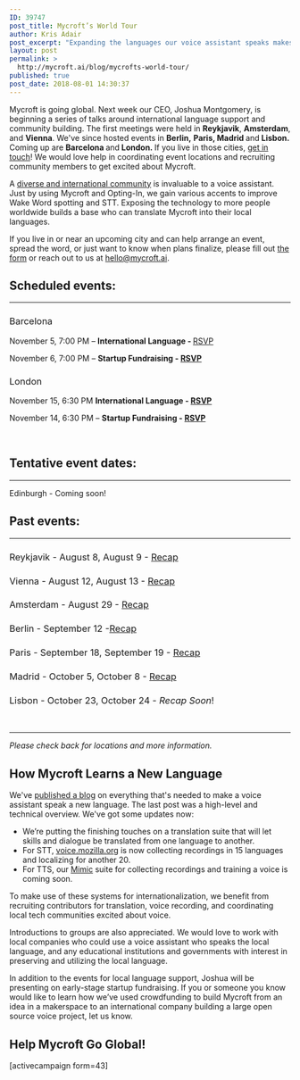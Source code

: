 ```yaml
---
ID: 39747
post_title: Mycroft’s World Tour
author: Kris Adair
post_excerpt: "Expanding the languages our voice assistant speaks makes Mycroft better. We're visiting near you to build our international community."
layout: post
permalink: >
  http://mycroft.ai/blog/mycrofts-world-tour/
published: true
post_date: 2018-08-01 14:30:37
---
```

<span style="font-weight: 400;">Mycroft is going global. Next week our CEO, Joshua Montgomery, is beginning a series of talks around international language support and community building. The first meetings were held in <strong>Reykjavik</strong>, <strong>Amsterdam</strong>, and <strong>Vienna</strong>. We've since hosted events in <strong>Berlin,</strong> <strong>Paris, Madrid </strong>and<strong> Lisbon. </strong>Coming up are <strong>Barcelona </strong>and<strong> London. </strong>If you live in those cities, <a href="https://mycroft.ai/blog/mycrofts-world-tour/#help-mycroft-go-global">get in touch</a>! We would love help in coordinating event locations and recruiting community members to get excited about Mycroft.</span>

<span style="font-weight: 400;">A <a href="https://mycroft.ai/blog/languages-are-hard/" target="_blank" rel="noopener">diverse and international community</a> is invaluable to a voice assistant. Just by using Mycroft and Opting-In, we gain various accents to improve Wake Word spotting and STT. Exposing the technology to more people worldwide builds a base who can translate Mycroft into their local languages.</span>

<span style="font-weight: 400;">If you live in or near an upcoming city and can help arrange an event, spread the word, or just want to know when plans finalize, please fill out </span><a href="https://mycroft.ai/blog/mycrofts-world-tour/#help-mycroft-go-global"><span style="font-weight: 400;">the form</span></a><span style="font-weight: 400;"> or reach out to us at </span><a href="mailto:hello@mycroft.ai" target="_blank" rel="noopener"><span style="font-weight: 400;">hello@mycroft.ai</span></a><span style="font-weight: 400;">.</span>
<h2>Scheduled events:</h2>

<hr />

<h3><span style="font-weight: 400;">Barcelona</span></h3>
November 5, 7:00 PM <span style="font-weight: 400;">– <strong>International Language - </strong><a href="https://www.eventbrite.com/e/catalan-voice-assistant-teaching-mycroft-ai-new-languages-tickets-50443907084" target="_blank" rel="noopener">RSVP</a></span>

November 6, 7:00 PM <span style="font-weight: 400;">– <strong>Startup Fundraising - <a href="https://www.eventbrite.com/e/early-stage-fundraising-the-naked-truth-tickets-51583872752">RSVP</a></strong></span>
<h3><span style="font-weight: 400;">London</span></h3>
November 15, 6:30 PM <span style="font-weight: 400;"><strong>International Language - <a href="https://www.eventbrite.com/e/open-source-voice-assistant-teaching-mycroft-ai-new-languages-tickets-51958228460">RSVP</a></strong></span>

November 14, 6:30 PM <span style="font-weight: 400;">– <strong>Startup Fundraising - <a href="https://www.eventbrite.com/e/early-stage-fundraising-the-naked-truth-tickets-51958527354">RSVP</a></strong></span>

&nbsp;
<h2>Tentative event dates:</h2>

<hr />

Edinburgh - Coming soon!
<h2>Past events:</h2>

<hr />

<h3><span style="font-weight: 400;">Reykjavik - </span><span style="font-weight: 400;">August 8, </span><span style="font-weight: 400;">August 9 - <a href="https://mycroft.ai/blog/mycroft-world-tour-recapping-iceland-and-austria/" target="_blank" rel="noopener">Recap</a></span></h3>
<h3><span style="font-weight: 400;">Vienna - </span><span style="font-weight: 400;">August 12, </span><span style="font-weight: 400;">August 13 - <a href="https://mycroft.ai/blog/mycroft-world-tour-recapping-iceland-and-austria/" target="_blank" rel="noopener">Recap</a></span></h3>
<h3><span style="font-weight: 400;">Amsterdam - </span><span style="font-weight: 400;">August 29 - </span><a href="https://mycroft.ai/blog/mycroft-world-tour-recapping-the-netherlands/" target="_blank" rel="noopener"><span style="font-weight: 400;">Recap</span></a></h3>
<h3><span style="font-weight: 400;">Berlin - September 12 -</span><a href="https://mycroft.ai/blog/mycroft-world-tour-recapping-berlin-paris-and-madrid/"><span style="font-weight: 400;">Recap</span></a></h3>
<h3><span style="font-weight: 400;">Paris - September 18, September 19 - </span><a href="https://mycroft.ai/blog/mycroft-world-tour-recapping-berlin-paris-and-madrid/"><span style="font-weight: 400;">Recap</span></a></h3>
<h3><span style="font-weight: 400;">Madrid - October 5, October 8 - </span><a href="https://mycroft.ai/blog/mycroft-world-tour-recapping-berlin-paris-and-madrid/"><span style="font-weight: 400;">Recap</span></a></h3>
<h3><span style="font-weight: 400;">Lisbon</span><span style="font-weight: 400;"> - October 23, October 24 - </span><span style="font-weight: 400;"><em>Recap Soon</em>!</span></h3>
&nbsp;

<hr />

<em>Please check back for locations and more information.</em>
<h2>How Mycroft Learns a New Language</h2>
We've <a href="https://mycroft.ai/blog/languages-are-hard/" target="_blank" rel="noopener">published a blog</a> on everything that's needed to make a voice assistant speak a new language. The last post was a high-level and technical overview. We've got some updates now:
<ul>
 	<li><span style="font-weight: 400;">We’re putting the finishing touches on a translation suite that will let skills and dialogue be translated from one language to another.</span></li>
 	<li><span style="font-weight: 400;">For STT, <a href="https://voice.mozilla.org/" target="_blank" rel="noopener">voice.mozilla.org</a> is now collecting recordings in 15 languages and localizing for another 20.</span></li>
 	<li><span style="font-weight: 400;">For TTS, our <a href="https://github.com/MycroftAI/mimic2" target="_blank" rel="noopener">Mimic</a> suite for collecting recordings and training a voice is coming soon.</span></li>
</ul>
<span style="font-weight: 400;">To make use of these systems for internationalization, we benefit from recruiting contributors for translation, voice recording, and coordinating local tech communities excited about voice.</span>

<span style="font-weight: 400;">Introductions to groups are also appreciated. We would love to work with local companies who could use a voice assistant who speaks the local language, and any educational institutions and governments with interest in preserving and utilizing the local language.</span>

<span style="font-weight: 400;">In addition to the events for local language support, Joshua will be presenting on early-stage startup fundraising. If you or someone you know would like to learn how we’ve used crowdfunding to build Mycroft from an idea in a makerspace to an international company building a large open source voice project, let us know.</span>
<h2></h2>
<h2>Help Mycroft Go Global!</h2>
[activecampaign form=43]

&nbsp;